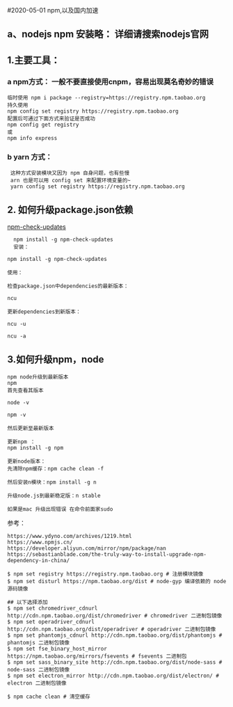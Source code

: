 #2020-05-01  npm,以及国内加速

## a、nodejs npm 安装略： 详细请搜索nodejs官网

## 1.主要工具：

### a npm方式： 一般不要直接使用cnpm，容易出现莫名奇妙的错误
    临时使用 npm i package --registry=https://registry.npm.taobao.org 
    持久使用
    npm config set registry https://registry.npm.taobao.org
    配置后可通过下面方式来验证是否成功
    npm config get registry
    或
    npm info express
 ### b yarn 方式：   
     这种方式安装模块又因为 npm 自身问题，也有些慢
     arn 也是可以用 config set 来配置环境变量的~
     yarn config set registry https://registry.npm.taobao.org

## 2. 如何升级package.json依赖
    
[npm-check-updates](https://github.com/tjunnone/npm-check-updates)

      npm install -g npm-check-updates
      安装：

    npm install -g npm-check-updates

    使用：

    检查package.json中dependencies的最新版本：

    ncu

    更新dependencies到新版本：

    ncu -u

    ncu -a

  ## 3.如何升级npm，node

    npm node升级到最新版本
    npm
    首先查看其版本

    node -v

    npm -v

    然后更新至最新版本

    更新npm ：
    npm install -g npm

    更新node版本：
    先清除npm缓存：npm cache clean -f

    然后安装n模块：npm install -g n

    升级node.js到最新稳定版：n stable

    如果是mac 升级出现错误 在命令前面家sudo  


参考：

    https://www.ydyno.com/archives/1219.html
    https://www.npmjs.cn/
    https://developer.aliyun.com/mirror/npm/package/nan
    https://sebastianblade.com/the-truly-way-to-install-upgrade-npm-dependency-in-china/

    $ npm set registry https://registry.npm.taobao.org # 注册模块镜像
    $ npm set disturl https://npm.taobao.org/dist # node-gyp 编译依赖的 node 源码镜像

    ## 以下选择添加
    $ npm set chromedriver_cdnurl http://cdn.npm.taobao.org/dist/chromedriver # chromedriver 二进制包镜像
    $ npm set operadriver_cdnurl http://cdn.npm.taobao.org/dist/operadriver # operadriver 二进制包镜像
    $ npm set phantomjs_cdnurl http://cdn.npm.taobao.org/dist/phantomjs # phantomjs 二进制包镜像
    $ npm set fse_binary_host_mirror https://npm.taobao.org/mirrors/fsevents # fsevents 二进制包
    $ npm set sass_binary_site http://cdn.npm.taobao.org/dist/node-sass # node-sass 二进制包镜像
    $ npm set electron_mirror http://cdn.npm.taobao.org/dist/electron/ # electron 二进制包镜像

    $ npm cache clean # 清空缓存